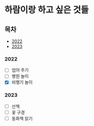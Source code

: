 # 하람이랑 하고 싶은 것들

## 목차

- [2022](#2022)
- [2023](#2023)

### 2022

- [ ] 업어 주기
- [ ] 병원 놀이
- [x] 비행기 놀이

### 2023

- [ ] 산책
- [ ] 꽃 구경
- [ ] 동화책 읽기
